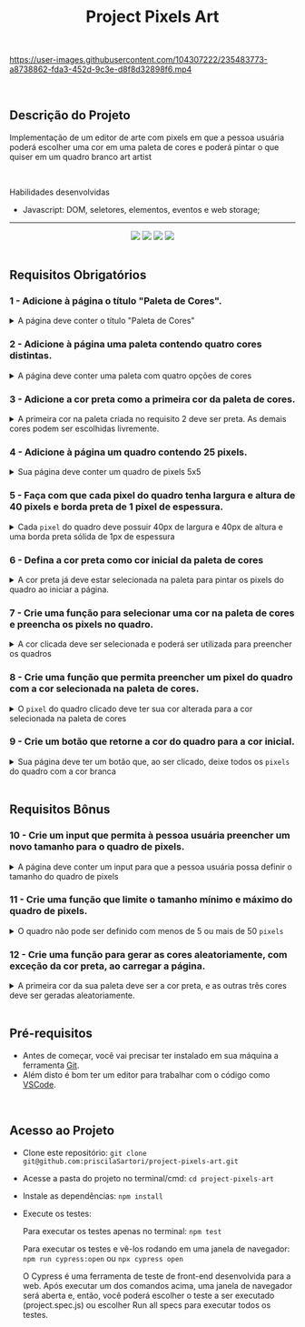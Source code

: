 <h1 align="center">Project Pixels Art</h1>

<br />

https://user-images.githubusercontent.com/104307222/235483773-a8738862-fda3-452d-9c3e-d8f8d32898f6.mp4

<br />

## Descrição do Projeto
<p align="center">

Implementação de um editor de arte com pixels em que a pessoa usuária poderá escolher uma cor em uma paleta de cores e poderá pintar o que quiser em um quadro branco art artist

<br />

Habilidades desenvolvidas
- Javascript: DOM, seletores, elementos, eventos e web storage;

</p>

<hr>

<div align="center">
<img src="https://img.shields.io/static/v1?label=STATUS&message=CONCLUIDO&color=GREEN&style=for-the-badge"/>
<img src="https://img.shields.io/badge/JavaScript-F7DF1E?style=for-the-badge&logo=javascript&logoColor=black"/>
<img src="https://img.shields.io/badge/HTML-239120?style=for-the-badge&logo=html5&logoColor=white"/>
<img src="https://img.shields.io/badge/CSS-239120?&style=for-the-badge&logo=css3&logoColor=white"/>

</div>

<br />

## Requisitos Obrigatórios

### 1 - Adicione à página o título "Paleta de Cores".

<details>
  <summary>A página deve conter o título "Paleta de Cores"</summary><br />

- O título deverá ficar dentro de uma tag `h1` com o `ID` denominado `title`;

- O texto do título deve ser **exatamente** "Paleta de Cores".

**O que será testado:**

- O título deve possuir a tag `h1`;
- O título deve possuir o `ID` `title`;
- O título deve ser `Paleta de Cores`.

</details>

### 2 - Adicione à página uma paleta contendo quatro cores distintas.

<details>
  <summary>A página deve conter uma paleta com quatro opções de cores</summary>

- A paleta de cores deve ser um elemento com `ID` denominado `color-palette`, e cada cor individual contida na paleta de cores deve possuir a `classe` chamada `color`;

- A cor de fundo de cada elemento da paleta deverá ser a cor que o elemento representa. **A única cor não permitida na paleta é a cor branca**;

- Cada elemento da paleta de cores deverá ter uma borda preta, sólida e com 1 pixel de largura;

- A paleta de cores deverá listar todas as cores disponíveis para utilização lado a lado, e deverá ser posicionada abaixo do título `Paleta de Cores`;

- A paleta de cores não deve conter cores repetidas.

**O que será testado:**

- A paleta de cores deve possuir o `ID` `color-palette`;

- As cores individuais da paleta devem possuir a `classe` `color`;

- A cor de fundo de cada elemento da paleta é a cor que o elemento representa :warning: **A única cor não permitida na paleta é a cor branca** :warning:;

- Os elementos da paleta de cores devem ter borda preta, sólida e com 1 pixel de largura;

- As cores da paleta devem estar lado a lado;

- A paleta de cores deve estar posicionada abaixo do título `Paleta de Cores`;

- A paleta de cores não pode conter cores repetidas.

</details>

### 3 - Adicione a cor **preta** como a primeira cor da paleta de cores.

<details>
  <summary>A primeira cor na paleta criada no requisito 2 deve ser preta. As demais cores podem ser escolhidas livremente. </summary><br />

**O que será testado:**

- A primeira cor da paleta deve possuir `background-color ` preto;

</details>

### 4 - Adicione à página um quadro contendo 25 pixels.

<details>
  <summary>Sua página deve conter um quadro de pixels 5x5</summary>

- O quadro de "pixels" deve ter 5 elementos de largura e 5 elementos de comprimento;

- O quadro de "pixels" deve possuir o `ID` denominado `pixel-board`, e cada "pixel" individual dentro do quadro deve possuir a `classe` denominada `pixel`;

- A cor inicial dos "pixels" que compõem o quadro de pixels deve ser branca;

- O quadro de "pixels" deve aparecer abaixo da paleta de cores.

**O que será testado:**

- O quadro de "pixels" deve possuir o `ID` `pixel-board`;

- Cada pixel individual dentro do quadro deve possuir a `classe` `pixel`;

- A cor inicial dos "pixels" dentro do quadro deve ser branca;

- O quadro de "pixels" deve aparecer abaixo da paleta de cores.

</details>


### 5 - Faça com que cada pixel do quadro tenha largura e altura de 40 pixels e borda preta de 1 pixel de espessura.

<details>
  <summary>Cada <code>pixel</code> do quadro deve possuir 40px de largura e 40px de altura e uma borda preta sólida de 1px de espessura</summary><br />

**O que será testado:**

- O quadro de "pixels" deve possuir altura e comprimento de 5 elementos;

- Os elementos do quadro devem possuir 40 px de altura e 40 px de largura, incluindo o seu conteúdo e excluindo a borda preta;

- Os elementos do quadro devem possuir borda preta sólida de 1px de espessura.

</details>

### 6 - Defina a cor preta como cor inicial da paleta de cores

<details>
  <summary>A cor preta já deve estar selecionada na paleta para pintar os pixels do quadro ao iniciar a página.</summary>

- O elemento que posteriormente deverá receber a classe selected deve ser um dos elementos que possuem a classe color, como especificado no requisito 2.

- O elemento da cor preta deve possuir inicialmente a classe `selected`.

**O que será testado:**

- O elemento da cor preta possui, inicialmente, a classe `selected`;

- Nenhuma outra cor da paleta pode ter a classe `selected` ao carregar a página.

</details>

### 7 - Crie uma função para selecionar uma cor na paleta de cores e preencha os pixels no quadro.

<details>
  <summary>A cor clicada deve ser selecionada e poderá ser utilizada para preencher os quadros</summary>

- A cor clicada deve receber a `classe` `selected` e a cor previamente selecionada deve perder esta `classe`;

- Somente uma das cores da paleta pode ter a classe `selected` de cada vez;

- Os elementos que deverão receber a `classe` `selected` devem ser os mesmos elementos que possuem a classe `color`, como especificado no **requisito 2**.

**O que será testado:**

- Somente uma cor da paleta de cores pode ter a classe `selected` de cada vez;

- Os pixels dentro do quadro não devem ter a classe `selected` quando são clicados.

</details>

### 8 - Crie uma função que permita preencher um pixel do quadro com a cor selecionada na paleta de cores.

<details>
  <summary>O <code>pixel</code> do quadro clicado deve ter sua cor alterada para a cor selecionada na paleta de cores</summary><br />

**O que será testado:**

- Ao carregar a página deve ser possível pintar os pixels do quadro de preto;

- Após selecionar outra cor na paleta de cores, é possível pintar os pixels do quadro com essa cor;

- Somente o pixel que foi clicado deve ter a cor alterada, sem influenciar na cor dos demais pixels.

</details>

### 9 - Crie um botão que retorne a cor do quadro para a cor inicial.

<details>
  <summary>Sua página deve ter um botão que, ao ser clicado, deixe todos os <code>pixels</code> do quadro com a cor branca</summary><br />

**O que será testado:**

- O botão deve possuir o `ID` `clear-board`;

- O botão deve estar posicionado entre a paleta de cores e o quadro de pixels;

- O botão deve possuir o texto `Limpar`;

- O botão ao ser clicado, deve deixar todos os pixels do quadro preenchidos de branco.

</details>

<br />

## Requisitos Bônus

### 10 - Crie um input que permita à pessoa usuária preencher um novo tamanho para  o quadro de pixels.

<details>
  <summary>A página deve conter um input para que a pessoa usuária possa definir o tamanho do quadro de pixels</summary>

- Crie um input com `ID` `board-size` posicionado entre a paleta de cores e o quadro de pixels para receber um valor maior que zero para definir o tamanho do quadro de pixels.

- Crie um botão que deve conter o texto "VQV" e `ID` `generate-board`;

- O botão deve estar posicionado ao lado do input;

- O botão, ao ser clicado, deve alterar o tamanho do quadro para **N** pixels de largura e **N** pixels de altura, em que **N** é o número inserido no input. Ou seja, se o valor passado para o input for igual a 7, ao clicar no botão, será gerado um quadro de 49 pixels (7 pixels de largura x 7 pixels de altura);

- O input só deve aceitar número maiores que zero. Essa restrição **deve** ser feita usando os atributos do elemento `input`;

- Se nenhum valor for colocado no input ao clicar no botão, mostre um `alert` com o texto: "Board inválido!";

- O novo quadro deve ter todos os pixels preenchidos com a cor branca.

**O que será testado:**

- O input deve possuir o `ID` `board-size`;

- O input deve aceitar apenas números maiores que zero. Essa restrição deve ser feita usando os atributos do elemento `input`;

- O input deve estar posicionado entre a paleta de cores e o quadro de pixels;

- O botão deve possuir o `ID` `generate-board`;

- O botão deve possuir o texto `VQV`;

- O botão deve estar posicionado ao lado direito do input;

- O botão, ao ser clicado, deve mudar o tamanho do board usando o valor do input;

- O botão, ao ser clicado sem valor definido no input, deve emitir um `alert` com o texto: `Board inválido!`;

- O quadro gerado deve ter todos os pixels preenchidos com a cor branca.

</details>

### 11 - Crie uma função que limite o tamanho mínimo e máximo do quadro de pixels.

<details>
  <summary>O quadro não pode ser definido com menos de 5 ou mais de 50 <code>pixels</code></summary>

- Caso o valor digitado no input `board-size` esteja fora do intervalo de 5 a 50, faça:

  1. Para um valor de `board-size` menor que 5, considere 5 `pixels` como o valor padrão;

  2. Para um valor de `board-size` maior que 50, considere 50 `pixels` como o valor padrão.

**O que será testado:**

- A altura do board pode ser igual a 50;

- A altura do board é 5 pixels quando um valor menor que 5 é colocado no input;

- A altura do board é 50 pixels quando um valor maior que 50 é colocado no input.

</details>

### 12 - Crie uma função para gerar as cores aleatoriamente, com exceção da cor preta, ao carregar a página.

<details>
  <summary>A primeira cor da sua paleta deve ser a cor preta, e as outras três cores deve ser geradas aleatoriamente.</summary><br />

**O que será testado:**

- A cor preta é a primeira na sua paleta de cores;

- As cores geradas na paleta são diferentes a cada carregamento da página.

</details>

<br />

## Pré-requisitos

- Antes de começar, você vai precisar ter instalado em sua máquina a ferramenta [Git](https://git-scm.com).
- Além disto é bom ter um editor para trabalhar com o código como [VSCode](https://code.visualstudio.com/).

<br />

## Acesso ao Projeto

- Clone este repositório: `git clone git@github.com:priscilaSartori/project-pixels-art.git`

- Acesse a pasta do projeto no terminal/cmd: `cd project-pixels-art`

- Instale as dependências: `npm install`

- Execute os testes:

  Para executar os testes apenas no terminal: `npm test`

  Para executar os testes e vê-los rodando em uma janela de navegador: `npm run cypress:open` ou `npx cypress open`

  O Cypress é uma ferramenta de teste de front-end desenvolvida para a web. 
  Após executar um dos comandos acima, uma janela de navegador será aberta e, então, você poderá escolher o teste a ser executado (project.spec.js) ou    escolher Run all specs para executar todos os testes.
